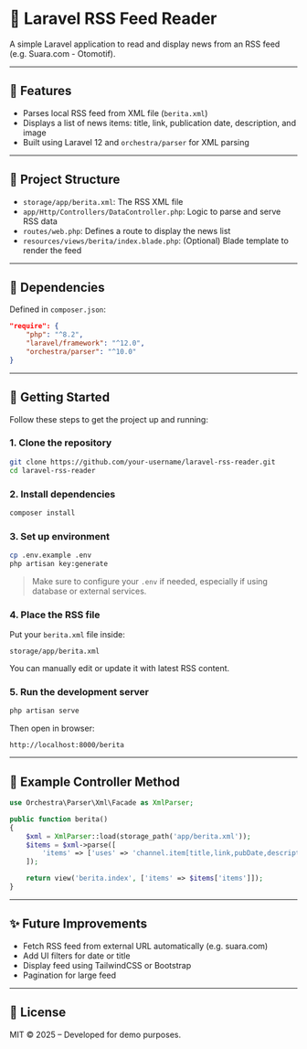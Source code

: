 # 📰 Laravel RSS Feed Reader

A simple Laravel application to read and display news from an RSS feed (e.g. Suara.com - Otomotif).

---

## 📌 Features

- Parses local RSS feed from XML file (`berita.xml`)
- Displays a list of news items: title, link, publication date, description, and image
- Built using Laravel 12 and `orchestra/parser` for XML parsing

---

## 📂 Project Structure

- `storage/app/berita.xml`: The RSS XML file
- `app/Http/Controllers/DataController.php`: Logic to parse and serve RSS data
- `routes/web.php`: Defines a route to display the news list
- `resources/views/berita/index.blade.php`: (Optional) Blade template to render the feed

---

## 🧩 Dependencies

Defined in `composer.json`:

```json
"require": {
    "php": "^8.2",
    "laravel/framework": "^12.0",
    "orchestra/parser": "^10.0"
}
```

---

## 🚀 Getting Started

Follow these steps to get the project up and running:

### 1. Clone the repository

```bash
git clone https://github.com/your-username/laravel-rss-reader.git
cd laravel-rss-reader
```

### 2. Install dependencies

```bash
composer install
```

### 3. Set up environment

```bash
cp .env.example .env
php artisan key:generate
```

> Make sure to configure your `.env` if needed, especially if using database or external services.

### 4. Place the RSS file

Put your `berita.xml` file inside:

```
storage/app/berita.xml
```

You can manually edit or update it with latest RSS content.

### 5. Run the development server

```bash
php artisan serve
```

Then open in browser:

```
http://localhost:8000/berita
```

---

## 🧠 Example Controller Method

```php
use Orchestra\Parser\Xml\Facade as XmlParser;

public function berita()
{
    $xml = XmlParser::load(storage_path('app/berita.xml'));
    $items = $xml->parse([
        'items' => ['uses' => 'channel.item[title,link,pubDate,description,enclosure::url]']
    ]);

    return view('berita.index', ['items' => $items['items']]);
}
```

---

## ✨ Future Improvements

- Fetch RSS feed from external URL automatically (e.g. suara.com)
- Add UI filters for date or title
- Display feed using TailwindCSS or Bootstrap
- Pagination for large feed

---

## 📄 License

MIT © 2025 – Developed for demo purposes.

